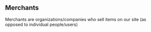 ## Merchants
Merchants are organizations/companies who sell items on our site (as opposed to individual people/users)